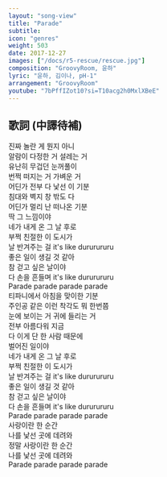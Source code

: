 ```yaml
---
layout: "song-view"
title: "Parade"
subtitle:
icon: "genres"
weight: 503
date: 2017-12-27
images: ["/docs/r5-rescue/rescue.jpg"]
composition: "GroovyRoom, 윤하"
lyric: "윤하, 김이나, pH-1"
arrangement: "GroovyRoom"
youtube: "7bPffIZot10?si=T10acg2h0MxlXBeE"
---
```


## 歌詞 (中譯待補)

진짜 놀란 게 뭔지 아니  
알람이 다정한 거 설레는 거  
유난히 무겁던 눈꺼풀이  
번쩍 떠지는 거 가벼운 거  
어딘가 전부 다 낯선 이 기분  
침대와 벽지 창 밖도 다  
어딘가 멀리 난 떠나온 기분  
딱 그 느낌이야  
네가 내게 온 그 날 후로  
부쩍 친절한 이 도시가  
날 반겨주는 걸 it's like dururururu  
좋은 일이 생길 것 같아  
참 걷고 싶은 날이야  
다 손을 흔들며 it's like dururururu  
Parade parade parade parade  
티파니에서 아침을 맞이한 기분  
주인공 같은 이런 착각도 뭐 한번쯤  
눈에 보이는 거 귀에 들리는 거  
전부 아름다워 지금  
다 이게 단 한 사람 때문에  
벌어진 일이야  
네가 내게 온 그 날 후로  
부쩍 친절한 이 도시가  
날 반겨주는 걸 it's like dururururu  
좋은 일이 생길 것 같아  
참 걷고 싶은 날이야  
다 손을 흔들며 it's like dururururu  
Parade parade parade parade  
사랑이란 한 순간  
나를 낯선 곳에 데려와  
정말 사랑이란 한 순간  
나를 낯선 곳에 데려와  
Parade parade parade parade  
